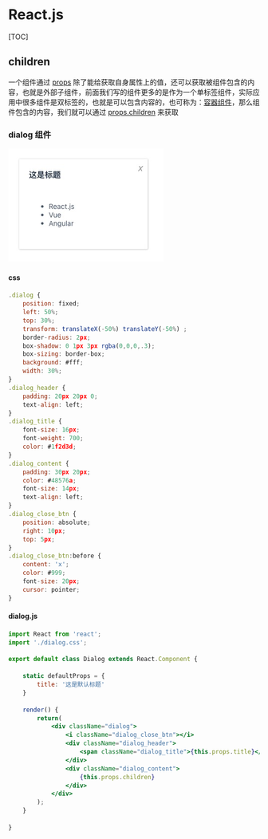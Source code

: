 # React.js

[TOC]



## children

一个组件通过 <u>props</u> 除了能给获取自身属性上的值，还可以获取被组件包含的内容，也就是外部子组件，前面我们写的组件更多的是作为一个单标签组件，实际应用中很多组件是双标签的，也就是可以包含内容的，也可称为：<u>容器组件</u>，那么组件包含的内容，我们就可以通过 <u>props.children</u> 来获取

### dialog 组件

![image-20190720212419567](../第一节课/assets/dialog.png)

#### css

```jsx
.dialog {
    position: fixed;
    left: 50%;
    top: 30%;
    transform: translateX(-50%) translateY(-50%) ;
    border-radius: 2px;
    box-shadow: 0 1px 3px rgba(0,0,0,.3);
    box-sizing: border-box;
    background: #fff;
    width: 30%;
}
.dialog_header {
    padding: 20px 20px 0;
    text-align: left;
}
.dialog_title {
    font-size: 16px;
    font-weight: 700;
    color: #1f2d3d;
}
.dialog_content {
    padding: 30px 20px;
    color: #48576a;
    font-size: 14px;
    text-align: left;
}
.dialog_close_btn {
    position: absolute;
    right: 10px;
    top: 5px;
}
.dialog_close_btn:before {
    content: 'x';
    color: #999;
    font-size: 20px;
    cursor: pointer;
}
```

#### dialog.js

```jsx
import React from 'react';
import './dialog.css';

export default class Dialog extends React.Component {

    static defaultProps = {
        title: '这是默认标题'
    }

    render() {
        return(
            <div className="dialog">
                <i className="dialog_close_btn"></i>
                <div className="dialog_header">
                    <span className="dialog_title">{this.props.title}</span>
                </div>
                <div className="dialog_content">
                    {this.props.children}
                </div>
            </div>
        );
    }

}
```

